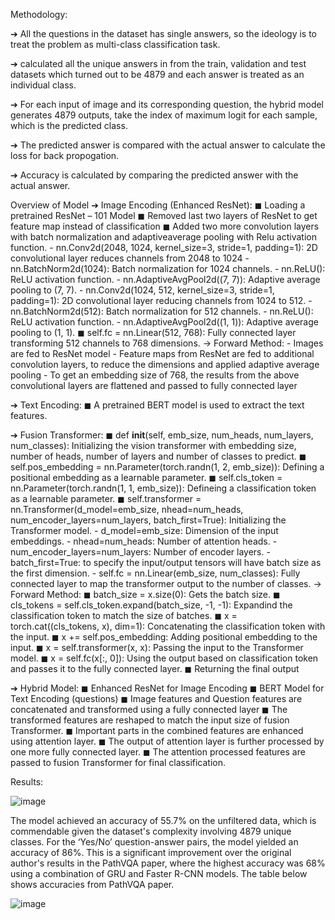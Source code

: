 Methodology:

➔ All the questions in the dataset has single answers, so the ideology is to treat the
problem as multi-class classification task.

➔ calculated all the unique answers in from the train, validation and test datasets
which turned out to be 4879 and each answer is treated as an individual class.

➔ For each input of image and its corresponding question, the hybrid model generates
4879 outputs, take the index of maximum logit for each sample, which is the
predicted class.

➔ The predicted answer is compared with the actual answer to calculate the loss for
back propogation.

➔ Accuracy is calculated by comparing the predicted answer with the actual answer.

Overview of Model
➔ Image Encoding (Enhanced ResNet):
    ◼ Loading a pretrained ResNet – 101 Model
    ◼ Removed last two layers of ResNet to get feature map instead of classification
    ◼ Added two more convolution layers with batch normalization and adaptiveaverage pooling with Relu activation function.
        - nn.Conv2d(2048, 1024, kernel_size=3, stride=1, padding=1): 2D convolutional layer reduces channels from 2048 to 1024
        - nn.BatchNorm2d(1024): Batch normalization for 1024 channels.
        - nn.ReLU(): ReLU activation function.
        - nn.AdaptiveAvgPool2d((7, 7)): Adaptive average pooling to (7, 7).
        - nn.Conv2d(1024, 512, kernel_size=3, stride=1, padding=1): 2D convolutional layer reducing channels from 1024 to 512.
        - nn.BatchNorm2d(512): Batch normalization for 512 channels.
        - nn.ReLU(): ReLU activation function.
        - nn.AdaptiveAvgPool2d((1, 1)): Adaptive average pooling to (1, 1).
    ◼ self.fc = nn.Linear(512, 768): Fully connected layer transforming 512 channels to 768 dimensions.
→ Forward Method:
    - Images are fed to ResNet model
    - Feature maps from ResNet are fed to additional convolution layers, to reduce the dimensions and applied adaptive average pooling
    - To get an embedding size of 768, the results from the above convolutional layers are flattened and passed to fully connected layer


➔ Text Encoding:
    ◼ A pretrained BERT model is used to extract the text features.


➔ Fusion Transformer:
◼ def __init__(self, emb_size, num_heads, num_layers, num_classes):
Initializing the vision transformer with embedding size, number of heads,
number of layers and number of classes to predict.
◼ self.pos_embedding = nn.Parameter(torch.randn(1, 2, emb_size)): Defining a
positional embedding as a learnable parameter.
◼ self.cls_token = nn.Parameter(torch.randn(1, 1, emb_size)): Defineing a
classification token as a learnable parameter.
◼ self.transformer = nn.Transformer(d_model=emb_size, nhead=num_heads, num_encoder_layers=num_layers, batch_first=True): Initializing the Transformer model.
    - d_model=emb_size: Dimension of the input embeddings.
    - nhead=num_heads: Number of attention heads.
    - num_encoder_layers=num_layers: Number of encoder layers.
    - batch_first=True: to specify the input/output tensors will have batch size as the first dimension.
    - self.fc = nn.Linear(emb_size, num_classes): Fully connected layer to map the transformer output to the number of classes.
→ Forward Method:
    ◼ batch_size = x.size(0): Gets the batch size.
    ◼ cls_tokens = self.cls_token.expand(batch_size, -1, -1): Expandind the classification token to match the size of batches.
    ◼ x = torch.cat((cls_tokens, x), dim=1): Concatenating the classification token with the input.
    ◼ x += self.pos_embedding: Adding positional embedding to the input.
    ◼ x = self.transformer(x, x): Passing the input to the Transformer model.
    ◼ x = self.fc(x[:, 0]): Using the output based on classification token and passes it to the fully connected layer.
    ◼ Returning the final output



➔ Hybrid Model:
◼ Enhanced ResNet for Image Encoding
◼ BERT Model for Text Encoding (questions)
◼ Image features and Question features are concatenated and transformed using
a fully connected layer
◼ The transformed features are reshaped to match the input size of fusion
Transformer.
◼ Important parts in the combined features are enhanced using attention layer.
◼ The output of attention layer is further processed by one more fully
connected layer.
◼ The attention processed features are passed to fusion Transformer for final
classification.


Results:

![image](https://github.com/user-attachments/assets/39b0826e-a1de-4c48-8db8-a8bf14ab9d63)


The model achieved an accuracy of 55.7% on the unfiltered data, which is commendable given the
dataset's complexity involving 4879 unique classes. For the ‘Yes/No’ question-answer pairs, the
model yielded an accuracy of 86%. This is a significant improvement over the original author's
results in the PathVQA paper, where the highest accuracy was 68% using a combination of GRU
and Faster R-CNN models. The table below shows accuracies from PathVQA paper.

![image](https://github.com/user-attachments/assets/87c48efe-cf52-45c9-85dd-2f2218b6ece5)




